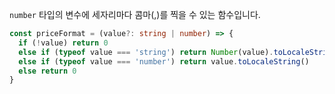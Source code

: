 `number` 타입의 변수에 세자리마다 콤마(,)를 찍을 수 있는 함수입니다.

```typescript
const priceFormat = (value?: string | number) => {
  if (!value) return 0
  else if (typeof value === 'string') return Number(value).toLocaleString()
  else if (typeof value === 'number') return value.toLocaleString()
  else return 0
}
```
